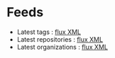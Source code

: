 # Feeds

- Latest tags : [flux XML](/data/latest-tags.xml)
- Latest repositories : [flux XML](/data/latest-repositories.xml)
- Latest organizations : [flux XML](/data/latest-owners.xml)
